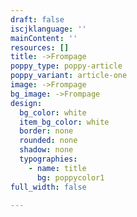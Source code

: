 ```yaml
---
draft: false
iscjklanguage: ''
mainContent: ''
resources: []
title: ->Frompage
poppy_type: poppy-article
poppy_variant: article-one
image: ->Frompage
bg_image: ->Frompage
design:
  bg_color: white
  item_bg_color: white
  border: none
  rounded: none
  shadow: none
  typographies:
    - name: title
      bg: poppycolor1
full_width: false

---
```

